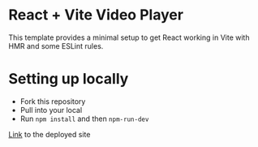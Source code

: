 # React + Vite Video Player

This template provides a minimal setup to get React working in Vite with HMR and some ESLint rules.

# Setting up locally
 - Fork this repository
 - Pull into your local
 - Run ```npm install``` and then ```npm-run-dev```

[Link](https://reactive-player.netlify.app/) to the deployed site